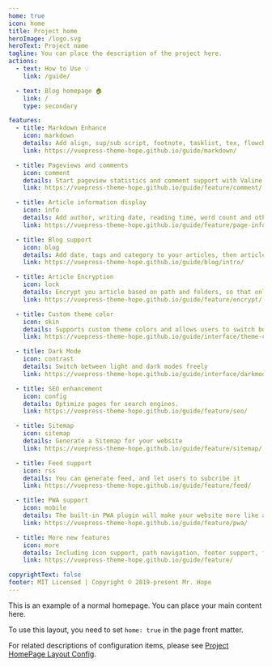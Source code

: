 ```yaml
---
home: true
icon: home
title: Project home
heroImage: /logo.svg
heroText: Project name
tagline: You can place the description of the project here.
actions:
  - text: How to Use 💡
    link: /guide/

  - text: Blog homepage 🏠
    link: /
    type: secondary

features:
  - title: Markdown Enhance
    icon: markdown
    details: Add align, sup/sub script, footnote, tasklist, tex, flowchart, diagram, mark and presentation support in Markdown
    link: https://vuepress-theme-hope.github.io/guide/markdown/

  - title: Pageviews and comments
    icon: comment
    details: Start pageview statistics and comment support with Valine and Vssue
    link: https://vuepress-theme-hope.github.io/guide/feature/comment/

  - title: Article information display
    icon: info
    details: Add author, writing date, reading time, word count and other information to your article
    link: https://vuepress-theme-hope.github.io/guide/feature/page-info/

  - title: Blog support
    icon: blog
    details: Add date, tags and category to your articles, then article, tag, category and timeline list will be auto generated
    link: https://vuepress-theme-hope.github.io/guide/blog/intro/

  - title: Article Encryption
    icon: lock
    details: Encrypt you article based on path and folders, so that only the one you want could see them
    link: https://vuepress-theme-hope.github.io/guide/feature/encrypt/

  - title: Custom theme color
    icon: skin
    details: Supports custom theme colors and allows users to switch between preset theme colors
    link: https://vuepress-theme-hope.github.io/guide/interface/theme-color/

  - title: Dark Mode
    icon: contrast
    details: Switch between light and dark modes freely
    link: https://vuepress-theme-hope.github.io/guide/interface/darkmode/

  - title: SEO enhancement
    icon: config
    details: Optimize pages for search engines.
    link: https://vuepress-theme-hope.github.io/guide/feature/seo/

  - title: Sitemap
    icon: sitemap
    details: Generate a Sitemap for your website
    link: https://vuepress-theme-hope.github.io/guide/feature/sitemap/

  - title: Feed support
    icon: rss
    details: You can generate feed, and let users to subcribe it
    link: https://vuepress-theme-hope.github.io/guide/feature/feed/

  - title: PWA support
    icon: mobile
    details: The built-in PWA plugin will make your website more like an APP.
    link: https://vuepress-theme-hope.github.io/guide/feature/pwa/

  - title: More new features
    icon: more
    details: Including icon support, path navigation, footer support, fullscreen button, blog homepage, etc.
    link: https://vuepress-theme-hope.github.io/guide/feature/

copyrightText: false
footer: MIT Licensed | Copyright © 2019-present Mr. Hope
---
```


This is an example of a normal homepage. You can place your main content here.

To use this layout, you need to set `home: true` in the page front matter.

For related descriptions of configuration items, please see [Project HomePage Layout Config](https://vuepress-theme-hope.github.io/guide/layout/home/).
